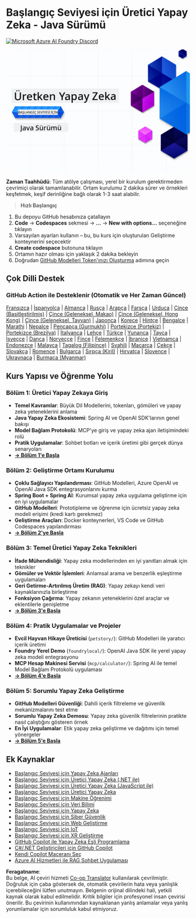 <!--
CO_OP_TRANSLATOR_METADATA:
{
  "original_hash": "7216baee4139fab32d7bfa0777d75551",
  "translation_date": "2025-07-27T18:54:48+00:00",
  "source_file": "README.md",
  "language_code": "tr"
}
-->
# Başlangıç Seviyesi için Üretici Yapay Zeka - Java Sürümü
[![Microsoft Azure AI Foundry Discord](https://dcbadge.limes.pink/api/server/ByRwuEEgH4)](https://discord.com/invite/ByRwuEEgH4)

![Başlangıç Seviyesi için Üretici Yapay Zeka - Java Sürümü](../../translated_images/beg-genai-series.8b48be9951cc574c25f8a3accba949bfd03c2f008e2c613283a1b47316fbee68.tr.png)

**Zaman Taahhüdü**: Tüm atölye çalışması, yerel bir kurulum gerektirmeden çevrimiçi olarak tamamlanabilir. Ortam kurulumu 2 dakika sürer ve örnekleri keşfetmek, keşif derinliğine bağlı olarak 1-3 saat alabilir.

> **Hızlı Başlangıç**

1. Bu depoyu GitHub hesabınıza çatallayın
2. **Code** → **Codespaces** sekmesi → **...** → **New with options...** seçeneğine tıklayın
3. Varsayılan ayarları kullanın – bu, bu kurs için oluşturulan Geliştirme konteynerini seçecektir
4. **Create codespace** butonuna tıklayın
5. Ortamın hazır olması için yaklaşık 2 dakika bekleyin
6. Doğrudan [GitHub Modelleri Token'ınızı Oluşturma](./02-SetupDevEnvironment/README.md#step-2-create-a-github-personal-access-token) adımına geçin

## Çok Dilli Destek

### GitHub Action ile Desteklenir (Otomatik ve Her Zaman Güncel)

[Fransızca](../fr/README.md) | [İspanyolca](../es/README.md) | [Almanca](../de/README.md) | [Rusça](../ru/README.md) | [Arapça](../ar/README.md) | [Farsça](../fa/README.md) | [Urduca](../ur/README.md) | [Çince (Basitleştirilmiş)](../zh/README.md) | [Çince (Geleneksel, Makao)](../mo/README.md) | [Çince (Geleneksel, Hong Kong)](../hk/README.md) | [Çince (Geleneksel, Tayvan)](../tw/README.md) | [Japonca](../ja/README.md) | [Korece](../ko/README.md) | [Hintçe](../hi/README.md) | [Bengalce](../bn/README.md) | [Marathi](../mr/README.md) | [Nepalce](../ne/README.md) | [Pencapça (Gurmukhi)](../pa/README.md) | [Portekizce (Portekiz)](../pt/README.md) | [Portekizce (Brezilya)](../br/README.md) | [İtalyanca](../it/README.md) | [Lehçe](../pl/README.md) | [Türkçe](./README.md) | [Yunanca](../el/README.md) | [Tayca](../th/README.md) | [İsveççe](../sv/README.md) | [Danca](../da/README.md) | [Norveççe](../no/README.md) | [Fince](../fi/README.md) | [Felemenkçe](../nl/README.md) | [İbranice](../he/README.md) | [Vietnamca](../vi/README.md) | [Endonezce](../id/README.md) | [Malayca](../ms/README.md) | [Tagalog (Filipince)](../tl/README.md) | [Svahili](../sw/README.md) | [Macarca](../hu/README.md) | [Çekçe](../cs/README.md) | [Slovakça](../sk/README.md) | [Romence](../ro/README.md) | [Bulgarca](../bg/README.md) | [Sırpça (Kiril)](../sr/README.md) | [Hırvatça](../hr/README.md) | [Slovence](../sl/README.md) | [Ukraynaca](../uk/README.md) | [Burmaca (Myanmar)](../my/README.md)

## Kurs Yapısı ve Öğrenme Yolu

### **Bölüm 1: Üretici Yapay Zekaya Giriş**
- **Temel Kavramlar**: Büyük Dil Modellerini, tokenları, gömüleri ve yapay zeka yeteneklerini anlama
- **Java Yapay Zeka Ekosistemi**: Spring AI ve OpenAI SDK'larının genel bakışı
- **Model Bağlam Protokolü**: MCP'ye giriş ve yapay zeka ajan iletişimindeki rolü
- **Pratik Uygulamalar**: Sohbet botları ve içerik üretimi gibi gerçek dünya senaryoları
- **[→ Bölüm 1'e Başla](./01-IntroToGenAI/README.md)**

### **Bölüm 2: Geliştirme Ortamı Kurulumu**
- **Çoklu Sağlayıcı Yapılandırması**: GitHub Modelleri, Azure OpenAI ve OpenAI Java SDK entegrasyonlarını kurma
- **Spring Boot + Spring AI**: Kurumsal yapay zeka uygulama geliştirme için en iyi uygulamalar
- **GitHub Modelleri**: Prototipleme ve öğrenme için ücretsiz yapay zeka modeli erişimi (kredi kartı gerekmez)
- **Geliştirme Araçları**: Docker konteynerleri, VS Code ve GitHub Codespaces yapılandırması
- **[→ Bölüm 2'ye Başla](./02-SetupDevEnvironment/README.md)**

### **Bölüm 3: Temel Üretici Yapay Zeka Teknikleri**
- **İfade Mühendisliği**: Yapay zeka modellerinden en iyi yanıtları almak için teknikler
- **Gömüler ve Vektör İşlemleri**: Anlamsal arama ve benzerlik eşleştirme uygulamaları
- **Geri Getirme-Artırılmış Üretim (RAG)**: Yapay zekayı kendi veri kaynaklarınızla birleştirme
- **Fonksiyon Çağırma**: Yapay zekanın yeteneklerini özel araçlar ve eklentilerle genişletme
- **[→ Bölüm 3'e Başla](./03-CoreGenerativeAITechniques/README.md)**

### **Bölüm 4: Pratik Uygulamalar ve Projeler**
- **Evcil Hayvan Hikaye Üreticisi** (`petstory/`): GitHub Modelleri ile yaratıcı içerik üretimi
- **Foundry Yerel Demo** (`foundrylocal/`): OpenAI Java SDK ile yerel yapay zeka modeli entegrasyonu
- **MCP Hesap Makinesi Servisi** (`mcp/calculator/`): Spring AI ile temel Model Bağlam Protokolü uygulaması
- **[→ Bölüm 4'e Başla](./04-PracticalSamples/README.md)**

### **Bölüm 5: Sorumlu Yapay Zeka Geliştirme**
- **GitHub Modelleri Güvenliği**: Dahili içerik filtreleme ve güvenlik mekanizmalarını test etme
- **Sorumlu Yapay Zeka Demosu**: Yapay zeka güvenlik filtrelerinin pratikte nasıl çalıştığını gösteren örnek
- **En İyi Uygulamalar**: Etik yapay zeka geliştirme ve dağıtımı için temel yönergeler
- **[→ Bölüm 5'e Başla](./05-ResponsibleGenAI/README.md)**

## Ek Kaynaklar

- [Başlangıç Seviyesi için Yapay Zeka Ajanları](https://github.com/microsoft/ai-agents-for-beginners)
- [Başlangıç Seviyesi için Üretici Yapay Zeka (.NET ile)](https://github.com/microsoft/Generative-AI-for-beginners-dotnet)
- [Başlangıç Seviyesi için Üretici Yapay Zeka (JavaScript ile)](https://github.com/microsoft/generative-ai-with-javascript)
- [Başlangıç Seviyesi için Üretici Yapay Zeka](https://github.com/microsoft/generative-ai-for-beginners)
- [Başlangıç Seviyesi için Makine Öğrenimi](https://aka.ms/ml-beginners)
- [Başlangıç Seviyesi için Veri Bilimi](https://aka.ms/datascience-beginners)
- [Başlangıç Seviyesi için Yapay Zeka](https://aka.ms/ai-beginners)
- [Başlangıç Seviyesi için Siber Güvenlik](https://github.com/microsoft/Security-101)
- [Başlangıç Seviyesi için Web Geliştirme](https://aka.ms/webdev-beginners)
- [Başlangıç Seviyesi için IoT](https://aka.ms/iot-beginners)
- [Başlangıç Seviyesi için XR Geliştirme](https://github.com/microsoft/xr-development-for-beginners)
- [GitHub Copilot ile Yapay Zeka Eşli Programlama](https://aka.ms/GitHubCopilotAI)
- [C#/.NET Geliştiricileri için GitHub Copilot](https://github.com/microsoft/mastering-github-copilot-for-dotnet-csharp-developers)
- [Kendi Copilot Maceranı Seç](https://github.com/microsoft/CopilotAdventures)
- [Azure AI Hizmetleri ile RAG Sohbet Uygulaması](https://github.com/Azure-Samples/azure-search-openai-demo-java)

**Feragatname**:  
Bu belge, AI çeviri hizmeti [Co-op Translator](https://github.com/Azure/co-op-translator) kullanılarak çevrilmiştir. Doğruluk için çaba göstersek de, otomatik çevirilerin hata veya yanlışlık içerebileceğini lütfen unutmayın. Belgenin orijinal dilindeki hali, yetkili kaynak olarak kabul edilmelidir. Kritik bilgiler için profesyonel insan çevirisi önerilir. Bu çevirinin kullanımından kaynaklanan yanlış anlamalar veya yanlış yorumlamalar için sorumluluk kabul etmiyoruz.